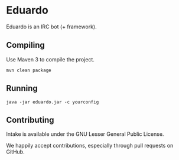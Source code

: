 Eduardo
=======

Eduardo is an IRC bot (+ framework).


Compiling
---------

Use Maven 3 to compile the project.

    mvn clean package


Running
-------

    java -jar eduardo.jar -c yourconfig

Contributing
------------

Intake is available under the GNU Lesser General Public License.

We happily accept contributions, especially through pull requests on GitHub.

